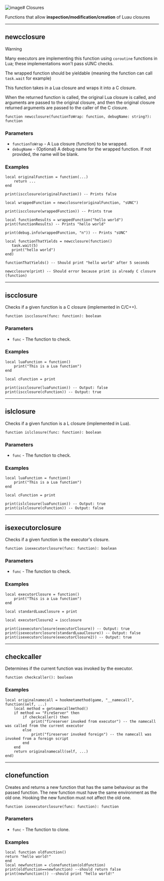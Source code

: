 ![image](https://github.com/user-attachments/assets/faaf6e63-650e-40c0-b6b3-b92dc4d02fd2)# Closures

Functions that allow **inspection/modification/creation** of Luau closures

---

## newcclosure

> [!WARNING]
> Many executors are implementing this function using `coroutine` functions in Lua; these implementations won't pass sUNC checks.
>
> The wrapped function should be yieldable (meaning the function can call `task.wait` for example)

This function takes in a Lua closure and wraps it into a C closure.

When the returned function is called, the original Lua closure is called, and arguments are passed to the original closure, and then the original closure returned arguments are passed to the caller of the C closure.

```luau
function newcclosure(functionToWrap: function, debugName: string?): function
```

### Parameters

- `functionToWrap` - A Lua closure (function) to be wrapped.
- `debugName` - (Optional) A debug name for the wrapped function. If not provided, the name will be blank.

### Examples

```luau
local originalFunction = function(...)
    return ...
end

print(iscclosure(originalFunction)) -- Prints false

local wrappedFunction = newcclosure(originalFunction, "sUNC")

print(iscclosure(wrappedFunction)) -- Prints true

local functionResults = wrappedFunction("hello world")
print(functionResults) -- Prints "hello world"

print(debug.info(wrappedFunction, "n")) -- Prints "sUNC"
```

```luau
local functionThatYields = newcclosure(function()
   task.wait(5)
   print("hello world")
end)

functionThatYields() -- Should print "hello world" after 5 seconds
```

```luau
newcclosure(print) -- Should error because print is already C closure (function)
```

---

## iscclosure

Checks if a given function is a C closure (implemented in C/C++).

```luau
function iscclosure(func: function): boolean
```

### Parameters

- `func` - The function to check.

### Examples

```luau
local luaFunction = function()
    print("This is a Lua function")
end

local cFunction = print

print(iscclosure(luaFunction)) -- Output: false
print(iscclosure(cFunction)) -- Output: true
```

---

## islclosure

Checks if a given function is a L closure (implemented in Lua).

```luau
function islclosure(func: function): boolean
```

### Parameters

- `func` - The function to check.

### Examples

```luau
local luaFunction = function()
    print("This is a Lua function")
end

local cFunction = print

print(islclosure(luaFunction)) -- Output: true
print(islclosure(cFunction)) -- Output: false
```

---

## isexecutorclosure

Checks if a given function is the executor's closure.

```luau
function isexecutorclosure(func: function): boolean
```

### Parameters

- `func` - The function to check.

### Examples

```luau
local executorClosure = function()
    print("This is a Lua function")
end

local standardLuauClosure = print

local executorClosure2 = iscclosure

print(isexecutorclosure(executorClosure)) -- Output: true
print(isexecutorclosure(standardLuauClosure)) -- Output: false
print(isexecutorclosure(executorClosure2)) -- Output: true
```

---

## checkcaller

Determines if the current function was invoked by the executor.

```luau
function checkcaller(): boolean
```

### Examples

```luau
local originalnamecall = hookmetamethod(game, "__namecall", function(self, ...)
    local method = getnamecallmethod()
    if method == "FireServer" then
        if checkcaller() then
            print("fireserver invoked from executor") -- the namecall was called from the current executor
        else
            print("fireserver invoked foreign") -- the namecall was invoked from a foreign script
        end
    end
    return originalnamecall(self, ...)
end)
```

---

## clonefunction

Creates and returns a new function that has the same behaviour as the passed function.
The new function must have the same environment as the old one.
Hooking the new function must not affect the old one.

```luau
function isexecutorclosure(func: function): function
```

### Parameters

- `func` - The function to clone.

### Examples

```luau
local function oldfunction()
return "hello world!"
end
local newfunction = clonefunction(oldfunction)
print(oldfunction==newfunction) --should return false
print(newfunction()) --should print "hello world!"
```
